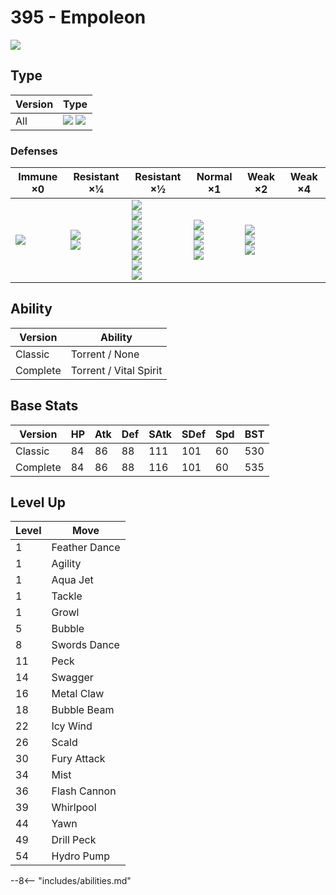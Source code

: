 # 395 - Empoleon
![][395]

## Type

Version | Type
---     | ---
All     | ![][water]  ![][steel]

### Defenses

Immune ×0       | Resistant ×¼               | Resistant ×½                                                                                                       | Normal ×1                                              | Weak ×2                                           | Weak ×4
---             | ---                        | ---                                                                                                                | ---                                                    | ---                                               | ---
![][poison]<br> | ![][steel]<br>![][ice]<br> | ![][normal]<br>![][flying]<br>![][rock]<br>![][bug]<br>![][water]<br>![][psychic]<br>![][dragon]<br>![][fairy]<br> | ![][ghost]<br>![][fire]<br>![][grass]<br>![][dark]<br> | ![][fighting]<br>![][ground]<br>![][electric]<br> | &nbsp;

## Ability

Version  | Ability
---      | ---
Classic  | Torrent / None
Complete | Torrent / Vital Spirit

## Base Stats

Version  | HP  | Atk | Def | SAtk | SDef | Spd | BST
---      | --- | --- | --- | ---  | ---  | --- | ---
Classic  | 84  | 86  | 88  | 111  | 101  | 60  | 530
Complete | 84  | 86  | 88  | 116  | 101  | 60  | 535

## Level Up

Level | Move
---   | ---
1     | Feather Dance
1     | Agility
1     | Aqua Jet
1     | Tackle
1     | Growl
5     | Bubble
8     | Swords Dance
11    | Peck
14    | Swagger
16    | Metal Claw
18    | Bubble Beam
22    | Icy Wind
26    | Scald
30    | Fury Attack
34    | Mist
36    | Flash Cannon
39    | Whirlpool
44    | Yawn
49    | Drill Peck
54    | Hydro Pump


--8<-- "includes/abilities.md"

[395]: ../img/pokemon/395.png
[normal]: ../img/types/normal.png
[fire]: ../img/types/fire.png
[fighting]: ../img/types/fighting.png
[water]: ../img/types/water.png
[flying]: ../img/types/flying.png
[grass]: ../img/types/grass.png
[poison]: ../img/types/poison.png
[electric]: ../img/types/electric.png
[ground]: ../img/types/ground.png
[psychic]: ../img/types/psychic.png
[rock]: ../img/types/rock.png
[ice]: ../img/types/ice.png
[bug]: ../img/types/bug.png
[dragon]: ../img/types/dragon.png
[ghost]: ../img/types/ghost.png
[dark]: ../img/types/dark.png
[steel]: ../img/types/steel.png
[fairy]: ../img/types/fairy.png

